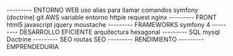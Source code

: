 --------- ENTORNO WEB
uso alias para llamar comandos symfony (doctrine)
git
AWS
variable entorno
httpie request
nginx
--------- FRONT
html5
javascript
jquery
moustache
--------- FRAMEWORKS
symfony 4
--------- DESARROLLO EFICIENTE
arquitectura hexagonal
--------- SQL
mysql
Doctrine
--------- SEO
routas SEO
--------- RENDIMIENTO
--------- EMPRENDEDURIA

